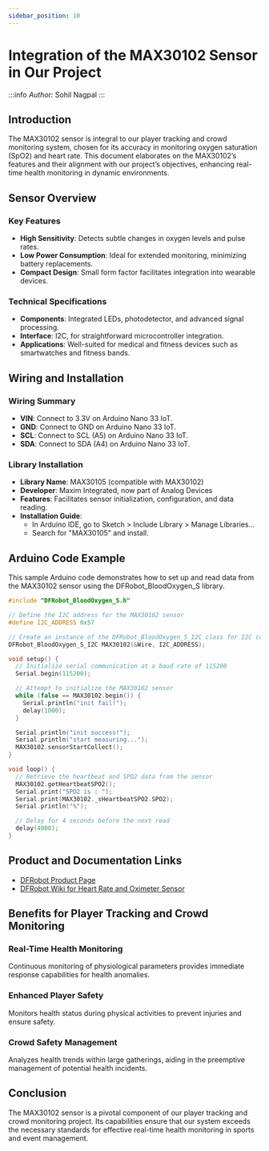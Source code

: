 ```yaml
---
sidebar_position: 10
---
```

# Integration of the MAX30102 Sensor in Our Project

:::info
*Author:* Sohil Nagpal
:::

## Introduction

The MAX30102 sensor is integral to our player tracking and crowd monitoring system, chosen for its accuracy in monitoring oxygen saturation (SpO2) and heart rate. This document elaborates on the MAX30102’s features and their alignment with our project’s objectives, enhancing real-time health monitoring in dynamic environments.

## Sensor Overview

### Key Features
- **High Sensitivity**: Detects subtle changes in oxygen levels and pulse rates.
- **Low Power Consumption**: Ideal for extended monitoring, minimizing battery replacements.
- **Compact Design**: Small form factor facilitates integration into wearable devices.

### Technical Specifications
- **Components**: Integrated LEDs, photodetector, and advanced signal processing.
- **Interface**: I2C, for straightforward microcontroller integration.
- **Applications**: Well-suited for medical and fitness devices such as smartwatches and fitness bands.

## Wiring and Installation

### Wiring Summary
- **VIN**: Connect to 3.3V on Arduino Nano 33 IoT.
- **GND**: Connect to GND on Arduino Nano 33 IoT.
- **SCL**: Connect to SCL (A5) on Arduino Nano 33 IoT.
- **SDA**: Connect to SDA (A4) on Arduino Nano 33 IoT.

### Library Installation
- **Library Name**: MAX30105 (compatible with MAX30102)
- **Developer**: Maxim Integrated, now part of Analog Devices
- **Features**: Facilitates sensor initialization, configuration, and data reading.
- **Installation Guide**:
  - In Arduino IDE, go to Sketch > Include Library > Manage Libraries...
  - Search for "MAX30105" and install.

## Arduino Code Example

This sample Arduino code demonstrates how to set up and read data from the MAX30102 sensor using the DFRobot_BloodOxygen_S library.

```cpp
#include "DFRobot_BloodOxygen_S.h"

// Define the I2C address for the MAX30102 sensor
#define I2C_ADDRESS 0x57

// Create an instance of the DFRobot_BloodOxygen_S_I2C class for I2C communication
DFRobot_BloodOxygen_S_I2C MAX30102(&Wire, I2C_ADDRESS);

void setup() {
  // Initialize serial communication at a baud rate of 115200
  Serial.begin(115200);

  // Attempt to initialize the MAX30102 sensor
  while (false == MAX30102.begin()) {
    Serial.println("init fail!");
    delay(1000);
  }

  Serial.println("init success!");
  Serial.println("start measuring...");
  MAX30102.sensorStartCollect();
}

void loop() {
  // Retrieve the heartbeat and SPO2 data from the sensor
  MAX30102.getHeartbeatSPO2();
  Serial.print("SPO2 is : ");
  Serial.print(MAX30102._sHeartbeatSPO2.SPO2);
  Serial.println("%");

  // Delay for 4 seconds before the next read
  delay(4000);
}
```

## Product and Documentation Links

- [DFRobot Product Page](https://www.dfrobot.com/product-2164.html)
- [DFRobot Wiki for Heart Rate and Oximeter Sensor](https://wiki.dfrobot.com/Heart_Rate_and_Oximeter_Sensor_V2_SKU_SEN0344)

## Benefits for Player Tracking and Crowd Monitoring

### Real-Time Health Monitoring
Continuous monitoring of physiological parameters provides immediate response capabilities for health anomalies.

### Enhanced Player Safety
Monitors health status during physical activities to prevent injuries and ensure safety.

### Crowd Safety Management
Analyzes health trends within large gatherings, aiding in the preemptive management of potential health incidents.

## Conclusion

The MAX30102 sensor is a pivotal component of our player tracking and crowd monitoring project. Its capabilities ensure that our system exceeds the necessary standards for effective real-time health monitoring in sports and event management.

